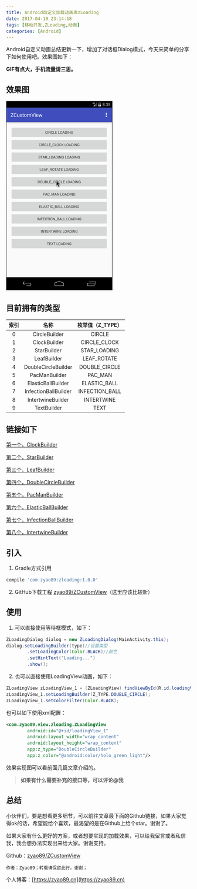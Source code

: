 ```yaml
---
title: Android自定义加载动画库zLoading
date: 2017-04-10 23:14:18
tags: [移动开发,ZLoading,动画]
categories: [Android]
---
```

Android自定义动画总结更新一下，增加了对话框Dialog模式，今天来简单的分享下如何使用吧。效果图如下：

**GIF有点大，手机流量请三思。**

<!--more-->

## 效果图

![演示效果动画](zLoadingDialog.gif)

## 目前拥有的类型

索引 | 名称 | 枚举值（Z_TYPE）
:------:|:------:|:------:
0|CircleBuilder | CIRCLE
1|ClockBuilder | CIRCLE_CLOCK
2|StarBuilder | STAR_LOADING
3|LeafBuilder | LEAF_ROTATE
4|DoubleCircleBuilder | DOUBLE_CIRCLE
5|PacManBuilder | PAC_MAN
6|ElasticBallBuilder | ELASTIC_BALL
7|InfectionBallBuilder | INFECTION_BALL
8|IntertwineBuilder | INTERTWINE
9|TextBuilder | TEXT

## 链接如下

[第一个，ClockBuilder](markdown/Android自定义动画-ClockLoadingView.md)

[第二个，StarBuilder](http://zyao89.github.io/2017/03/22/Android自定义动画-StarLoadingView/)

[第三个，LeafBuilder](https://zyao89.cn/2017/03/22/旋转的叶子-LeafLoadingView/)

[第四个，DoubleCircleBuilder](https://zyao89.cn/2017/03/25/Android自定义加载动画-DoubleCircleBuilder/)

[第五个，PacManBuilder](https://zyao89.cn/2017/03/26/Android自定义加载动画-PacMan/)

[第六个，ElasticBallBuilder](https://zyao89.cn/2017/03/27/Android自定义加载动画-颤抖吧！球球/)

[第七个，InfectionBallBuilder](https://zyao89.cn/2017/04/06/Android自定义加载动画-感染体/)

[第八个，IntertwineBuilder](https://zyao89.cn/2017/04/06/Android自定义加载动画-交织/)

## 引入

1. Gradle方式引用

```groovy
compile 'com.zyao89:zloading:1.0.0'
```

2. GitHub下载工程
[zyao89/ZCustomView](https://github.com/zyao89/ZCustomView)（这里应该比较新）

## 使用

1. 可以直接使用等待框模式，如下：

```java
ZLoadingDialog dialog = new ZLoadingDialog(MainActivity.this);
dialog.setLoadingBuilder(type)//设置类型
        .setLoadingColor(Color.BLACK)//颜色
        .setHintText("Loading...")
        .show();
```

2. 也可以直接使用LoadingView动画，如下：

```java
ZLoadingView zLoadingView_1 = (ZLoadingView) findViewById(R.id.loadingView_1);
zLoadingView_1.setLoadingBuilder(Z_TYPE.DOUBLE_CIRCLE);
zLoadingView_1.setColorFilter(Color.BLACK);
```

也可以如下使用xml配置：

```xml
<com.zyao89.view.zloading.ZLoadingView
        android:id="@+id/loadingView_1"
        android:layout_width="wrap_content"
        android:layout_height="wrap_content"
        app:z_type="DoubleCircleBuilder"
        app:z_color="@android:color/holo_green_light"/>
```

 效果实现图可以看前面几篇文章介绍的。

> **如果有什么需要补充的接口等，可以评论@我**

## 总结

小伙伴们，要是想看更多细节，可以前往文章最下面的Github链接，如果大家觉得ok的话，希望能给个喜欢，最渴望的是在Github上给个star。谢谢了。

如果大家有什么更好的方案，或者想要实现的加载效果，可以给我留言或者私信我，我会想办法实现出来给大家。谢谢支持。

Github：[zyao89/ZCustomView](https://github.com/zyao89/ZCustomView)

`作者：Zyao89；转载请保留此行，谢谢；`

个人博客：[https://zyao89.cn](https://zyao89.cn)
